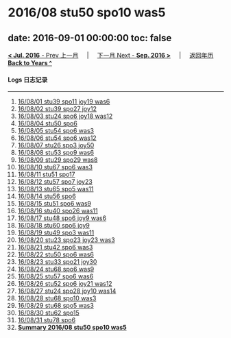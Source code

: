 # 2016/08 stu50 spo10 was5

date: 2016-09-01 00:00:00
toc: false
---
[**< Jul. 2016** - Prev 上一月](/lifelogs/2016/07/index.md) &nbsp; &nbsp; | &nbsp; &nbsp; [下一月 Next - **Sep. 2016 >**](/lifelogs/2016/09/index.md) &nbsp; &nbsp; |  &nbsp; &nbsp; [返回年历 **Back to Years ^**](/lifelogs/index.md)
<br/>
#### Logs 日志记录
---
1. [16/08/01 stu39 spo11 joy19 was6](/lifelogs/2016/08/d01.md)
2. [16/08/02 stu39 spo27 joy12](/lifelogs/2016/08/d02.md)
3. [16/08/03 stu24 spo6 joy18 was12](/lifelogs/2016/08/d03.md)
4. [16/08/04 stu50 spo6](/lifelogs/2016/08/d04.md)
5. [16/08/05 stu54 spo6 was3](/lifelogs/2016/08/d05.md)
6. [16/08/06 stu54 spo6 was12](/lifelogs/2016/08/d06.md)
7. [16/08/07 stu26 spo3 joy50](/lifelogs/2016/08/d07.md)
8. [16/08/08 stu53 spo9 was6](/lifelogs/2016/08/d08.md)
9. [16/08/09 stu29 spo29 was8](/lifelogs/2016/08/d09.md)
10. [16/08/10 stu67 spo6 was3](/lifelogs/2016/08/d10.md)
11. [16/08/11 stu51 spo17](/lifelogs/2016/08/d11.md)
12. [16/08/12 stu57 spo7 joy23](/lifelogs/2016/08/d12.md)
13. [16/08/13 stu65 spo5 was11](/lifelogs/2016/08/d13.md)
14. [16/08/14 stu56 spo6](/lifelogs/2016/08/d14.md)
15. [16/08/15 stu51 spo6 was9](/lifelogs/2016/08/d15.md)
16. [16/08/16 stu40 spo26 was11](/lifelogs/2016/08/d16.md)
17. [16/08/17 stu48 spo6 joy9 was6](/lifelogs/2016/08/d17.md)
18. [16/08/18 stu60 spo6 joy9](/lifelogs/2016/08/d18.md)
19. [16/08/19 stu49 spo3 was11](/lifelogs/2016/08/d19.md)
20. [16/08/20 stu23 spo23 joy23 was3](/lifelogs/2016/08/d20.md)
21. [16/08/21 stu42 spo6 was3](/lifelogs/2016/08/d21.md)
22. [16/08/22 stu50 spo6 was6](/lifelogs/2016/08/d22.md)
23. [16/08/23 stu33 spo21 joy30](/lifelogs/2016/08/d23.md)
24. [16/08/24 stu68 spo6 was9](/lifelogs/2016/08/d24.md)
25. [16/08/25 stu57 spo6 was6](/lifelogs/2016/08/d25.md)
26. [16/08/26 stu52 spo6 joy21 was12](/lifelogs/2016/08/d26.md)
27. [16/08/27 stu24 spo28 joy10 was14](/lifelogs/2016/08/d27.md)
28. [16/08/28 stu68 spo10 was3](/lifelogs/2016/08/d28.md)
29. [16/08/29 stu68 spo5 was3](/lifelogs/2016/08/d29.md)
30. [16/08/30 stu62 spo15](/lifelogs/2016/08/d30.md)
31. [16/08/31 stu78 spo6](/lifelogs/2016/08/d31.md)
32. [**Summary 2016/08 stu50 spo10 was5**](/lifelogs/2016/08/time_stat.md)
